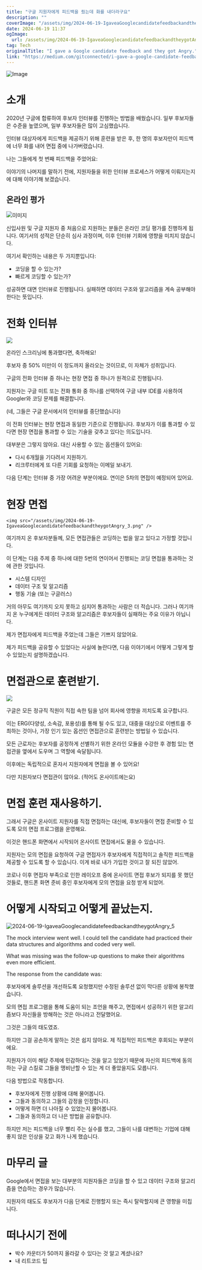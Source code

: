 ```yaml
---
title: "구글 지원자에게 피드백을 줬는데 화를 내더라구요"
description: ""
coverImage: "/assets/img/2024-06-19-IgaveaGooglecandidatefeedbackandtheygotAngry_0.png"
date: 2024-06-19 11:37
ogImage:
  url: /assets/img/2024-06-19-IgaveaGooglecandidatefeedbackandtheygotAngry_0.png
tag: Tech
originalTitle: "I gave a Google candidate feedback and they got Angry."
link: "https://medium.com/gitconnected/i-gave-a-google-candidate-feedback-and-they-got-angry-9a4944008370"
---
```


![Image](/assets/img/2024-06-19-IgaveaGooglecandidatefeedbackandtheygotAngry_0.png)

# 소개

2020년 구글에 합류하여 후보자 인터뷰를 진행하는 방법을 배웠습니다. 일부 후보자들은 수준을 높였으며, 일부 후보자들은 많이 고심했습니다.

인터뷰 대상자에게 피드백을 제공하기 위해 훈련을 받은 후, 한 명의 후보자만이 피드백에 너무 화를 내어 면접 중에 나가버렸습니다.

<div class="content-ad"></div>

나는 그들에게 첫 번째 피드백을 주었어요:

이야기의 나머지를 말하기 전에, 지원자들을 위한 인터뷰 프로세스가 어떻게 이뤄지는지에 대해 이야기해 보겠습니다.

## 온라인 평가

![이미지](/assets/img/2024-06-19-IgaveaGooglecandidatefeedbackandtheygotAngry_1.png)

<div class="content-ad"></div>

신입사원 및 구글 지원자 중 처음으로 지원하는 분들은 온라인 코딩 평가를 진행하게 됩니다. 여기서의 성적은 단순히 심사 과정이며, 이후 인터뷰 기회에 영향을 미치지 않습니다.

여기서 확인하는 내용은 두 가지뿐입니다:

- 코딩을 할 수 있는가?
- 빠르게 코딩할 수 있는가?

성공하면 대면 인터뷰로 진행됩니다. 실패하면 데이터 구조와 알고리즘을 계속 공부해야 한다는 뜻입니다.

<div class="content-ad"></div>

# 전화 인터뷰

<img src="/assets/img/2024-06-19-IgaveaGooglecandidatefeedbackandtheygotAngry_2.png" />

온라인 스크리닝에 통과했다면, 축하해요!

후보자 중 50% 미만이 이 정도까지 올라오는 것이므로, 이 자체가 성취입니다.

<div class="content-ad"></div>

구글의 전화 인터뷰 중 하나는 현장 면접 중 하나가 원격으로 진행됩니다.

지원자는 구글 미트 또는 전화 통화 중 하나를 선택하여 구글 내부 IDE를 사용하여 Googler와 코딩 문제를 해결합니다.

(네, 그들은 구글 문서에서의 인터뷰를 중단했습니다)

이 전화 인터뷰는 현장 면접과 동일한 기준으로 진행됩니다. 후보자가 이를 통과할 수 있다면 현장 면접을 통과할 수 있는 기술을 갖추고 있다는 의도입니다.

<div class="content-ad"></div>

대부분은 그렇지 않아요. 대신 사용할 수 있는 옵션들이 있어요:

- 다시 6개월을 기다려서 지원하기.
- 리크루터에게 또 다른 기회를 요청하는 이메일 보내기.

다음 단계는 인터뷰 중 가장 어려운 부분이에요. 연이은 5차의 면접이 예정되어 있어요.

# 현장 면접

<div class="content-ad"></div>

`<img src="/assets/img/2024-06-19-IgaveaGooglecandidatefeedbackandtheygotAngry_3.png" />`

여기까지 온 후보자분들께, 모든 면접관들은 코딩하는 법을 알고 있다고 가정할 것입니다.

이 단계는 다음 주제 중 하나에 대한 5번의 연이어서 진행되는 코딩 면접을 통과하는 것에 관한 것입니다.

- 시스템 디자인
- 데이터 구조 및 알고리즘
- 행동 기술 (또는 구글러스)

<div class="content-ad"></div>

거의 아무도 여기까지 오지 못하고 심지어 통과하는 사람은 더 적습니다. 그러나 여기까지 온 누구에게든 데이터 구조와 알고리즘은 후보자들이 실패하는 주요 이유가 아닙니다.

제가 면접자에게 피드백을 주었는데 그들은 기쁘지 않았어요.

제가 피드백을 공유할 수 있었다는 사실에 놀란다면, 다음 이야기에서 어떻게 그렇게 할 수 있었는지 설명하겠습니다.

# 면접관으로 훈련받기.

<div class="content-ad"></div>

<img src="/assets/img/2024-06-19-IgaveaGooglecandidatefeedbackandtheygotAngry_4.png" />

구글은 모든 정규직 직원이 직접 속한 팀을 넘어 회사에 영향을 끼치도록 요구합니다.

이는 ERG(다양성, 소속감, 포용성)를 통해 될 수도 있고, 대중을 대상으로 이벤트를 주최하는 것이나, 가장 인기 있는 옵션인 면접관으로 훈련받는 방법일 수 있습니다.

모든 근로자는 후보자를 공정하게 선별하기 위한 온라인 모듈을 수강한 후 경험 있는 면접관을 옆에서 도우며 그 역할에 숙달됩니다.

<div class="content-ad"></div>

이후에는 독립적으로 혼자서 지원자에게 면접을 볼 수 있어요!

다만 지원자보다 면접관이 많아요. (적어도 온사이트에는요)

# 면접 훈련 재사용하기.

그래서 구글은 온사이트 지원자를 직접 면접하는 대신에, 후보자들이 면접 준비할 수 있도록 모의 면접 프로그램을 운영해요.

<div class="content-ad"></div>

이것은 핸드폰 화면에서 시작되어 온사이트 면접에서도 물을 수 있습니다.

지원자는 모의 면접을 요청하여 구글 면접자가 후보자에게 직접적이고 솔직한 피드백을 제공할 수 있도록 할 수 있습니다. 이게 바로 내가 가입한 것이고 잘 되진 않았어.

코로나 이후 면접자 부족으로 인한 레이오프 중에 온사이트 면접 후보가 되지를 못 했던 것들로, 핸드폰 화면 준비 중인 후보자에게 모의 면접을 요청 받게 되었어.

# 어떻게 시작되고 어떻게 끝났는지.

<div class="content-ad"></div>

![2024-06-19-IgaveaGooglecandidatefeedbackandtheygotAngry_5](/assets/img/2024-06-19-IgaveaGooglecandidatefeedbackandtheygotAngry_5.png)

The mock interview went well. I could tell the candidate had practiced their data structures and algorithms and coded very well.

What was missing was the follow-up questions to make their algorithms even more efficient.

The response from the candidate was:

<div class="content-ad"></div>

후보자에게 솔루션을 개선하도록 요청했지만 수정된 솔루션 없이 막다른 상황에 봉착했습니다.

모의 면접 프로그램을 통해 도움이 되는 조언을 해주고, 면접에서 성공하기 위한 알고리즘보다 자신들을 방해하는 것은 아니라고 전달했어요.

그것은 그들의 태도였죠.

하지만 그걸 공손하게 말하는 것은 쉽지 않아요. 제 직접적인 피드백은 후회되는 부분이에요.

<div class="content-ad"></div>

지원자가 이미 해당 주제에 민감하다는 것을 알고 있었기 때문에 자신의 피드백에 동의하는 구글 스킬로 그들을 맹비난할 수 있는 게 더 좋았을지도 모릅니다.

다음 방법으로 작동합니다.

- 후보자에게 진행 상황에 대해 물어봅니다.
- 그들과 동의하고 그들의 감정을 인정합니다.
- 어떻게 하면 더 나아질 수 있었는지 물어봅니다.
- 그들과 동의하고 더 나은 방법을 공유합니다.

하지만 저는 피드백을 너무 빨리 주는 실수를 했고, 그들이 나를 대변하는 기업에 대해 좋지 않은 인상을 갖고 화가 나게 했습니다.

<div class="content-ad"></div>

# 마무리 글

Google에서 면접을 보는 대부분의 지원자들은 코딩을 할 수 있고 데이터 구조와 알고리즘을 연습하는 경우가 많습니다.

지원자의 태도도 후보자가 다음 단계로 진행할지 또는 즉시 탈락할지에 큰 영향을 미칩니다.

# 떠나시기 전에

<div class="content-ad"></div>

- 박수 카운터가 50까지 올라갈 수 있다는 것 알고 계셨나요?
- 내 리트코드 팁
